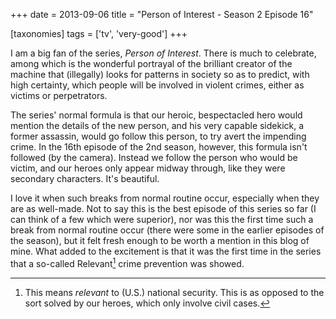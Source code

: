 +++
date = 2013-09-06
title = "Person of Interest - Season 2 Episode 16"

[taxonomies]
tags = ['tv', 'very-good']
+++

I am a big fan of the series, *Person of Interest*. There is much to
celebrate, among which is the wonderful portrayal of the brilliant
creator of the machine that (illegally) looks for patterns in society so
as to predict, with high certainty, which people will be involved in
violent crimes, either as victims or perpetrators.

The series' normal formula is that our heroic, bespectacled hero would
mention the details of the new person, and his very capable sidekick, a
former assassin, would go follow this person, to try avert the impending
crime. In the 16th episode of the 2nd season, however, this formula
isn't followed (by the camera). Instead we follow the person who would
be victim, and our heroes only appear midway through, like they were
secondary characters. It's beautiful.

I love it when such breaks from normal routine occur, especially when
they are as well-made. Not to say this is the best episode of this
series so far (I can think of a few which were superior), nor was this
the first time such a break from normal routine occur (there were some
in the earlier episodes of the season), but it felt fresh enough to be
worth a mention in this blog of mine. What added to the excitement is
that it was the first time in the series that a so-called Relevant[^1]
crime prevention was showed.

[^1]: This means *relevant* to (U.S.) national security. This is as
    opposed to the sort solved by our heroes, which only involve civil
    cases.
